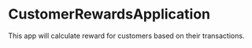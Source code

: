 # CustomerRewardsApplication
This app will calculate reward for customers based on their transactions.
